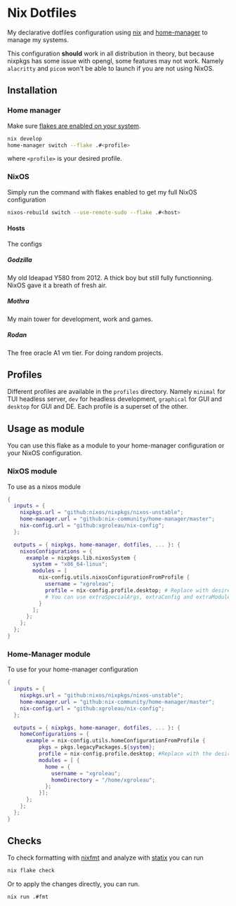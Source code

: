 # Nix Dotfiles

My declarative dotfiles configuration using [nix](https://nixos.org/) and [home-manager](https://github.com/nix-community/home-manager) to manage my systems.

This configuration **should** work in all distribution in theory, but because nixpkgs has some issue with opengl, some features may not work. Namely `alacritty` and `picom` won't be able to launch if you are not using NixOS.

## Installation

### Home manager

Make sure [flakes are enabled on your system](https://nixos.wiki/wiki/Flakes#Installing_flakes). 

```sh
nix develop
home-manager switch --flake .#<profile>
```

where `<profile>` is your desired profile.

### NixOS

Simply run the command with flakes enabled to get my full NixOS configuration

 ```sh
 nixos-rebuild switch --use-remote-sudo --flake .#<host>
 ```

#### Hosts

The configs

##### Godzilla

My old Ideapad Y580 from 2012. A thick boy but still fully functionning. NixOS gave it a breath of fresh air. 

##### Mothra

My main tower for development, work and games.

##### Rodan

The free oracle A1 vm tier. For doing random projects.

## Profiles

Different profiles are available in the `profiles` directory. Namely `minimal` for TUI headless server, `dev` for headless development, `graphical` for GUI and `desktop` for GUI and DE. Each profile is a superset of the other.

## Usage as module

You can use this flake as a module to your home-manager configuration or your NixOS configuration.

### NixOS module

To use as a nixos module

``` nix
{
  inputs = {
    nixpkgs.url = "github:nixos/nixpkgs/nixos-unstable";
    home-manager.url = "github:nix-community/home-manager/master";
    nix-config.url = "github:xgroleau/nix-config";
  };

  outputs = { nixpkgs, home-manager, dotfiles, ... }: {
    nixosConfigurations = {
      example = nixpkgs.lib.nixosSystem {
        system = "x86_64-linux";
        modules = [
          nix-config.utils.nixosConfigurationFromProfile {
            username = "xgroleau";
            profile = nix-config.profile.desktop; # Replace with desired config
            # You can use extraSpecialArgs, extraConfig and extraModules to customize
          }
        ];
      };
    };
  };
}
```

### Home-Manager module

To use for your home-manager configuration

``` nix
{
  inputs = {
    nixpkgs.url = "github:nixos/nixpkgs/nixos-unstable";
    home-manager.url = "github:nix-community/home-manager/master";
    nix-config.url = "github:xgroleau/nix-config";
  };

  outputs = { nixpkgs, home-manager, dotfiles, ... }: {
    homeConfigurations = {
      example = nix-config.utils.homeConfigurationFromProfile {
          pkgs = pkgs.legacyPackages.${system};
          profile = nix-config.profile.desktop; #Replace with the desired profile
          modules = [ {
            home = {
              username = "xgroleau";
              homeDirectory = "/home/xgroleau";
            };
          }];
      };
    };
  };
}
```

## Checks

To check formatting with [nixfmt](https://github.com/serokell/nixfmt) and analyze with [statix](https://github.com/nerdypepper/statix) you can run

```sh
nix flake check
```

Or to apply the changes directly, you can run.

``` sh
nix run .#fmt
```
